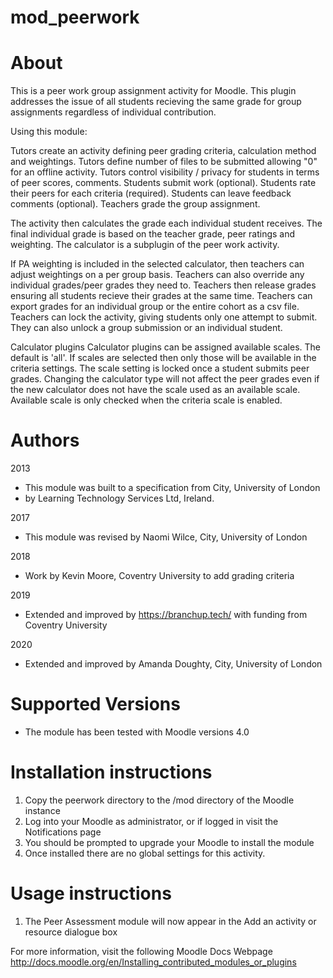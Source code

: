 # mod_peerwork

About
=====

This is a peer work group assignment activity for Moodle.
This plugin addresses the issue of all students recieving the same grade for group assignments regardless of individual contribution.

Using this module:

Tutors create an activity defining peer grading criteria, calculation method and weightings.
Tutors define number of files to be submitted allowing "0" for an offline activity.
Tutors control visibility / privacy for students in terms of peer scores, comments.
Students submit work (optional).
Students rate their peers for each criteria (required).
Students can leave feedback comments (optional).
Teachers grade the group assignment.

The activity then calculates the grade each individual student receives.
The final individual grade is based on the teacher grade, peer ratings and weighting. The calculator is a subplugin of the peer work activity.

If PA weighting is included in the selected calculator, then teachers can adjust weightings on a per group basis. Teachers can also override any individual grades/peer grades they
need to.
Teachers then release grades ensuring all students recieve their grades at the same time.
Teachers can export grades for an individual group or the entire cohort as a csv file.
Teachers can lock the activity, giving students only one attempt to submit. They can also unlock a group submission or an individual student.

Calculator plugins
Calculator plugins can be assigned available scales. The default is 'all'. If scales are selected then only those will be available in the criteria settings. The scale setting is
locked once a student submits peer grades. Changing the calculator type will not affect the peer grades even if the new calculator does not have the scale used as an available
scale. Available scale is only checked when the criteria scale is enabled.


Authors
=======

2013

- This module was built to a specification from City, University of London
- by Learning Technology Services Ltd, Ireland.

2017

- This module was revised by Naomi Wilce, City, University of London

2018

- Work by Kevin Moore, Coventry University to add grading criteria

2019

- Extended and improved by https://branchup.tech/ with funding from Coventry University

2020

- Extended and improved by Amanda Doughty, City, University of London

Supported Versions
==================

- The module has been tested with Moodle versions 4.0

Installation instructions
=========================

1. Copy the peerwork directory to the /mod directory of the Moodle instance
2. Log into your Moodle as administrator, or if logged in visit the Notifications
   page
3. You should be prompted to upgrade your Moodle to install the module
4. Once installed there are no global settings for this activity.

Usage instructions
==================

1. The Peer Assessment module will now appear in the Add an activity or resource dialogue box

For more information, visit the following Moodle Docs Webpage
http://docs.moodle.org/en/Installing_contributed_modules_or_plugins
